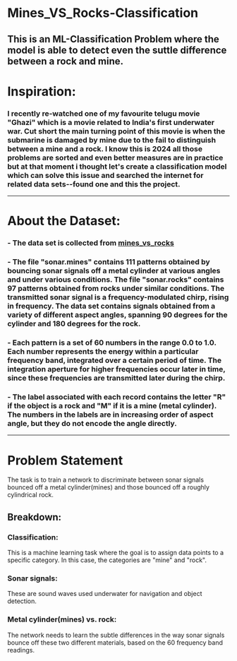 # Mines_VS_Rocks-Classification
## This is an ML-Classification Problem where the model is able to detect even the suttle difference between a rock and mine. 

# Inspiration:
### I recently re-watched one of my favourite telugu movie "Ghazi" which is a movie related to India's first underwater war. Cut short the main turning point of this movie is when the submarine is damaged by mine due to the fail to distinguish between a mine and a rock. I know this is 2024 all those problems are sorted and even better measures are in practice but at that moment i thought let's create a classification model which can solve this issue and searched the internet for related data sets--found one and this the project.
--------
# About the Dataset:
### - The data set is collected from [mines_vs_rocks](https://archive.ics.uci.edu/dataset/151/connectionist+bench+sonar+mines+vs+rocks)
### - The file "sonar.mines" contains 111 patterns obtained by bouncing sonar signals off a metal cylinder at various angles and under various conditions.  The file "sonar.rocks" contains 97 patterns obtained from rocks under similar conditions.  The transmitted sonar signal is a frequency-modulated chirp, rising in frequency.  The data set contains signals obtained from a variety of different aspect angles, spanning 90 degrees for the cylinder and 180 degrees for the rock.

### - Each pattern is a set of 60 numbers in the range 0.0 to 1.0.  Each number represents the energy within a particular frequency band, integrated over a certain period of time.  The integration aperture for higher frequencies occur later in time, since these frequencies are transmitted later during the chirp.

### - The label associated with each record contains the letter "R" if the object is a rock and "M" if it is a mine (metal cylinder).  The numbers in the labels are in increasing order of aspect angle, but they do not encode the angle directly.
----------
# Problem Statement
  The task is to train a network to discriminate between sonar signals bounced off a metal cylinder(mines) and those bounced off a roughly cylindrical rock.

## Breakdown:
### Classification:
  This is a machine learning task where the goal is to assign data points to a specific category. In this case, the categories are "mine" and "rock".
### Sonar signals:
  These are sound waves used underwater for navigation and object detection.
### Metal cylinder(mines) vs. rock:
  The network needs to learn the subtle differences in the way sonar signals bounce off these two different materials, based on the 60 frequency band readings.

